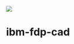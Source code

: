 <img src ="https://github.com/baiju012/ibm-fdp-cad/assets/111991510/c54026bb-a93d-4f21-abbd-bdee59bc20e4">





# ibm-fdp-cad
